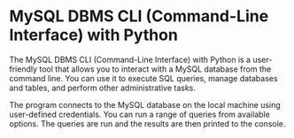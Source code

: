 # MySQL DBMS CLI (Command-Line Interface) with Python

The MySQL DBMS CLI (Command-Line Interface) with Python is a user-friendly tool that allows you to interact with a MySQL database from the command line. 
You can use it to execute SQL queries, manage databases and tables, and perform other administrative tasks.

The program connects to the MySQL database on the local machine using user-defined credentials. 
You can run a range of queries from available options. 
The queries are run and the results are then printed to the console.
